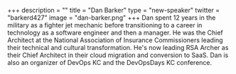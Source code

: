+++
description = ""
title = "Dan Barker"
type = "new-speaker"
twitter = "barkerd427"
image = "dan-barker.png"
+++
Dan spent 12 years in the military as a fighter jet mechanic before transitioning to a career in technology as a software engineer and then a manager. He was the Chief Architect at the National Association of Insurance Commissioners leading their technical and cultural transformation. He's now leading RSA Archer as their Chief Architect in their cloud migration and conversion to SaaS. Dan is also an organizer of DevOps KC and the DevOpsDays KC conference.